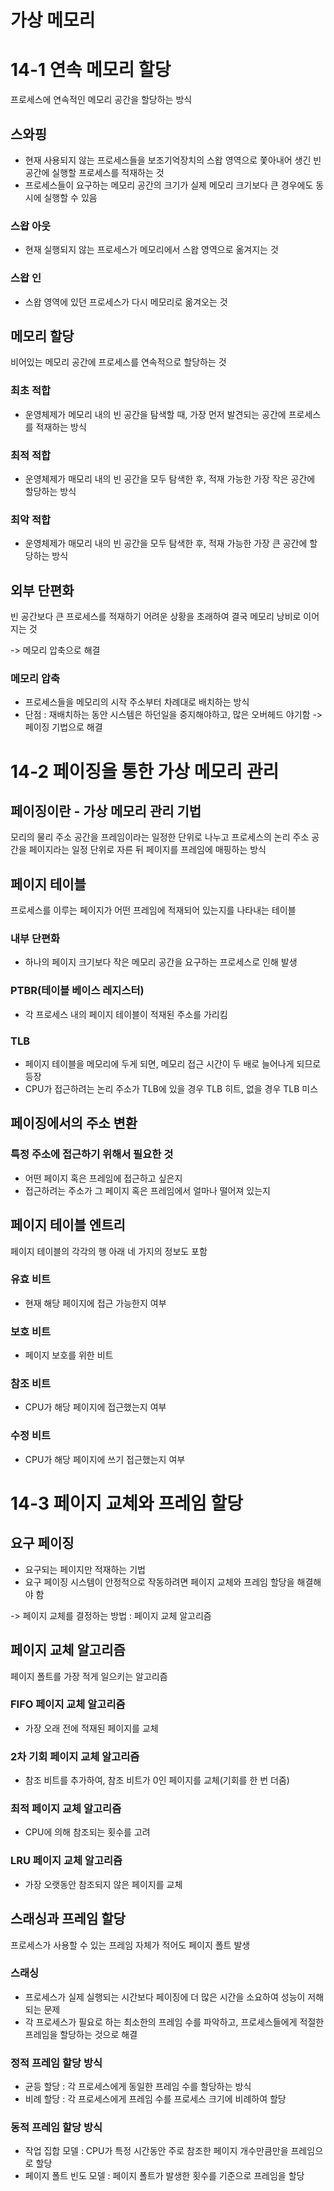 # 가상 메모리

# 14-1 연속 메모리 할당
프로세스에 연속적인 메모리 공간을 할당하는 방식
## 스와핑
  - 현재 사용되지 않는 프로세스들을 보조기억장치의 스왑 영역으로 쫓아내어 생긴 빈 공간에 실행할 프로세스를 적재하는 것
  - 프로세스들이 요구하는 메모리 공간의 크기가 실제 메모리 크기보다 큰 경우에도 동시에 실행할 수 있음
### 스왑 아웃
  - 현재 실행되지 않는 프로세스가 메모리에서 스왑 영역으로 옮겨지는 것
### 스왑 인
  - 스왑 영역에 있던 프로세스가 다시 메모리로 옮겨오는 것
    
## 메모리 할당
비어있는 메모리 공간에 프로세스를 연속적으로 할당하는 것
### 최초 적합
  - 운영체제가 메모리 내의 빈 공간을 탐색할 때, 가장 먼저 발견되는 공간에 프로세스를 적재하는 방식
### 최적 적합
  - 운영체제가 매모리 내의 빈 공간을 모두 탐색한 후, 적재 가능한 가장 작은 공간에 할당하는 방식
### 최악 적합
  - 운영체제가 매모리 내의 빈 공간을 모두 탐색한 후, 적재 가능한 가장 큰 공간에 할당하는 방식

## 외부 단편화
빈 공간보다 큰 프로세스를 적재하기 어려운 상황을 초래하여 결국 메모리 낭비로 이어지는 것

-> 메모리 압축으로 해결
### 메모리 압축
  - 프로세스들을 메모리의 시작 주소부터 차례대로 배치하는 방식
  - 단점 : 재배치하는 동안 시스템은 하던일을 중지해야하고, 많은 오버헤드 야기함 -> 페이징 기법으로 해결


# 14-2 페이징을 통한 가상 메모리 관리
## 페이징이란 - 가상 메모리 관리 기법
모리의 물리 주소 공간을 프레임이라는 일정한 단위로 나누고 프로세스의 논리 주소 공간을 페이지라는 일정 단위로 자른 뒤 페이지를 프레임에 매핑하는 방식

## 페이지 테이블
프로세스를 이루는 페이지가 어떤 프레임에 적재되어 있는지를 나타내는 테이블
### 내부 단편화
  - 하나의 페이지 크기보다 작은 메모리 공간을 요구하는 프로세스로 인해 발생
### PTBR(테이블 베이스 레지스터)
  - 각 프로세스 내의 페이지 테이블이 적재된 주소를 가리킴
### TLB
  - 페이지 테이블을 메모리에 두게 되면, 메모리 접근 시간이 두 배로 늘어나게 되므로 등장
  - CPU가 접근하려는 논리 주소가 TLB에 있을 경우 TLB 히트, 없을 경우 TLB 미스

## 페이징에서의 주소 변환
### 특정 주소에 접근하기 위해서 필요한 것
  - 어떤 페이지 혹은 프레임에 접근하고 싶은지
  - 접근하려는 주소가 그 페이지 혹은 프레임에서 얼마나 떨어져 있는지
    
## 페이지 테이블 엔트리
페이지 테이블의 각각의 행
아래 네 가지의 정보도 포함
### 유효 비트
  - 현재 해당 페이지에 접근 가능한지 여부
### 보호 비트
  - 페이지 보호를 위한 비트
### 참조 비트
  - CPU가 해당 페이지에 접근했는지 여부
### 수정 비트
  - CPU가 해당 페이지에 쓰기 접근했는지 여부

# 14-3 페이지 교체와 프레임 할당
## 요구 페이징
  - 요구되는 페이지만 적재하는 기법
  - 요구 페이징 시스템이 안정적으로 작동하려면 페이지 교체와 프레임 할당을 해결해야 함
    
-> 페이지 교체를 결정하는 방법 : 페이지 교체 알고리즘
## 페이지 교체 알고리즘
페이지 폴트를 가장 적게 일으키는 알고리즘
### FIFO 페이지 교체 알고리즘
  - 가장 오래 전에 적재된 페이지를 교체
### 2차 기회 페이지 교체 알고리즘
  - 참조 비트를 추가하여, 참조 비트가 0인 페이지를 교체(기회를 한 번 더줌)
### 최적 페이지 교체 알고리즘
  - CPU에 의해 참조되는 횟수를 고려
### LRU 페이지 교체 알고리즘
  - 가장 오랫동안 참조되지 않은 페이지를 교체
    
## 스래싱과 프레임 할당
프로세스가 사용할 수 있는 프레임 자체가 적어도 페이지 폴트 발생
### 스래싱
  - 프로세스가 실제 실행되는 시간보다 페이징에 더 많은 시간을 소요하여 성능이 저해되는 문제
  - 각 프로세스가 필요로 하는 최소한의 프레임 수를 파악하고, 프로세스들에게 적절한 프레임을 할당하는 것으로 해결
### 정적 프레임 할당 방식
  - 균등 할당 : 각 프로세스에게 동일한 프레임 수를 할당하는 방식
  - 비례 할당 : 각 프로세스에게 프레임 수를 프로세스 크기에 비례하여 할당
### 동적 프레임 할당 방식
  - 작업 집합 모델 : CPU가 특정 시간동안 주로 참조한 페이지 개수만큼만을 프레임으로 할당
  - 페이지 폴트 빈도 모델 : 페이지 폴트가 발생한 횟수를 기준으로 프레임을 할당
